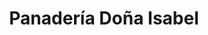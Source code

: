---
title: "Panadería Doña Isabel"
url: /san-cristobal-de-las-casas/panaderia-dona-isabel/
shop: panadería
---